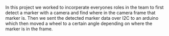 In this project we worked to incorperate everyones roles in the team to first detect a marker with a camera and find where in the camera frame that marker is.
Then we sent the detected marker data over I2C to an arduino which then moved a wheel to a certain angle depending on where the marker is in the frame. 
